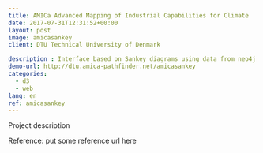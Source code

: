 ```yaml
---
title: AMICa Advanced Mapping of Industrial Capabilities for Climate
date: 2017-07-31T12:31:52+00:00
layout: post
image: amicasankey
client: DTU Technical University of Denmark

description : Interface based on Sankey diagrams using data from neo4j graph databases. Data comes from an extensive semantic analysis of scientific publications and patents. The goal is to detect opportunities in the field of biofuels.
demo-url: http://dtu.amica-pathfinder.net/amicasankey
categories:
  - d3
  - web
lang: en
ref: amicasankey
---
```



Project description

<p class="reference">Reference: put some reference url here</p>
